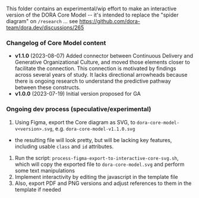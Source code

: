 This folder contains an experimental/wip effort to make an interactive version of the DORA Core Model -- it's intended to replace the "spider diagram" on `/research` ... see https://github.com/dora-team/dora.dev/discussions/265

### Changelog of Core Model content

- **v1.1.0** (2023-08-07) Added connector between Continuous Delivery and Generative Organizational Culture, and moved those elements closer to facilitate the connection. This connection is motivated by findings across several years of study. It lacks directional arrowheads because there is ongoing research to understand the predictive pathway between these constructs.
- **v1.0.0** (2023-07-19) Initial version proposed for GA


### Ongoing dev process (speculative/experimental)

1. Using Figma, export the Core diagram as SVG, to `dora-core-model-v<version>.svg`, e.g. `dora-core-model-v1.1.0.svg`
  * the resulting file will look pretty, but will be lacking key features, including usable `class` and `id` attributes.
1. Run the script: `process-figma-export-to-interactive-core-svg.sh`, which will copy the exported file to `dora-core-model.svg` and perform some text manipulations
1. Implement interactivity by editing the javascript in the template file
1. Also, export PDF and PNG versions and adjust references to them in the template if needed